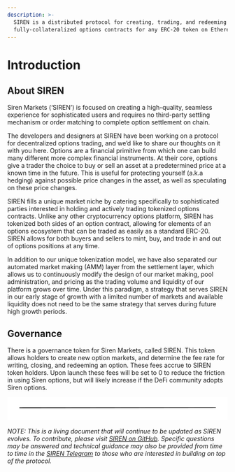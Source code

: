 ```yaml
---
description: >-
  SIREN is a distributed protocol for creating, trading, and redeeming
  fully-collateralized options contracts for any ERC-20 token on Ethereum.
---
```


# Introduction

## About SIREN

Siren Markets (‘SIREN’) is focused on creating a high-quality, seamless experience for sophisticated users and requires no third-party settling mechanism or order matching to complete option settlement on chain.

The developers and designers at SIREN have been working on a protocol for decentralized options trading, and we’d like to share our thoughts on it with you here. Options are a financial primitive from which one can build many different more complex financial instruments. At their core, options give a trader the choice to buy or sell an asset at a predetermined price at a known time in the future. This is useful for protecting yourself (a.k.a hedging) against possible price changes in the asset, as well as speculating on these price changes.
 
SIREN fills a unique market niche by catering specifically to sophisticated parties interested in holding and actively trading tokenized options contracts. Unlike any other cryptocurrency options platform, SIREN has tokenized both sides of an option contract, allowing for elements of an options ecosystem that can be traded as easily as a standard ERC-20. SIREN allows for both buyers and sellers to mint, buy, and trade in and out of options positions at any time.

In addition to our unique tokenization model, we have also separated our automated market making (AMM) layer from the settlement layer, which allows us to continuously modify the design of our market making, pool administration, and pricing as the trading volume and liquidity of our platform grows over time. Under this paradigm, a strategy that serves SIREN in our early stage of growth with a limited number of markets and available liquidity does not need to be the same strategy that serves during future high growth periods.

## Governance

There is a governance token for Siren Markets, called SIREN. This token allows holders to create new option markets, and determine the fee rate for writing, closing, and redeeming an option. These fees accrue to SIREN token holders. Upon launch these fees will be set to 0 to reduce the friction in using Siren options, but will likely increase if the DeFi community adopts Siren options.

![](.gitbook/assets/image.png)

_NOTE: This is a living document that will continue to be updated as SIREN evolves. To contribute, please visit_ [_SIREN on GitHub_](https://github.com/sirenmarkets/core)_. Specific questions may be answered and technical guidance may also be provided from time to time in the_ [_SIREN Telegram_](https://t.me/sirenmarkets) _to those who are interested in building on top of the protocol._

